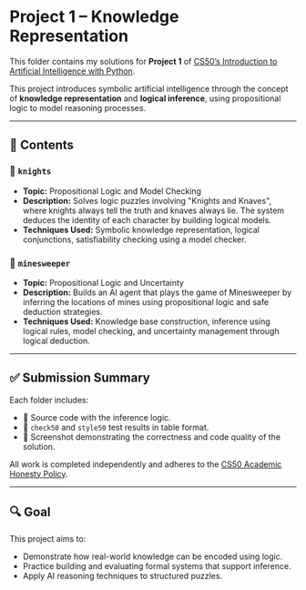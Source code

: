 # Project 1 – Knowledge Representation

This folder contains my solutions for **Project 1** of [CS50’s Introduction to Artificial Intelligence with Python](https://learning.edx.org/course/course-v1:HarvardX+CS50AI+1T2020/home).

This project introduces symbolic artificial intelligence through the concept of **knowledge representation** and **logical inference**, using propositional logic to model reasoning processes.

---

## 🧠 Contents

### 📁 `knights`
- **Topic:** Propositional Logic and Model Checking
- **Description:** Solves logic puzzles involving "Knights and Knaves", where knights always tell the truth and knaves always lie. The system deduces the identity of each character by building logical models.
- **Techniques Used:** Symbolic knowledge representation, logical conjunctions, satisfiability checking using a model checker.

### 📁 `minesweeper`
- **Topic:** Propositional Logic and Uncertainty
- **Description:** Builds an AI agent that plays the game of Minesweeper by inferring the locations of mines using propositional logic and safe deduction strategies.
- **Techniques Used:** Knowledge base construction, inference using logical rules, model checking, and uncertainty management through logical deduction.

---

## ✅ Submission Summary

Each folder includes:
- 📄 Source code with the inference logic.
- 🧪 `check50` and `style50` test results in table format.
- 📸 Screenshot demonstrating the correctness and code quality of the solution.

All work is completed independently and adheres to the [CS50 Academic Honesty Policy](https://cs50.harvard.edu/x/honesty/).

---

## 🔍 Goal

This project aims to:
- Demonstrate how real-world knowledge can be encoded using logic.
- Practice building and evaluating formal systems that support inference.
- Apply AI reasoning techniques to structured puzzles.